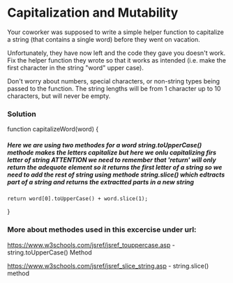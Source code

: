 # Capitalization and Mutability

Your coworker was supposed to write a simple helper function to capitalize a string (that contains a single word) before they went on vacation.

Unfortunately, they have now left and the code they gave you doesn't work. Fix the helper function they wrote so that it works as intended (i.e. make the first character in the string "word" upper case).

Don't worry about numbers, special characters, or non-string types being passed to the function. The string lengths will be from 1 character up to 10 characters, but will never be empty.

### Solution

function capitalizeWord(word) {

##### Here we are using two methodes for a word string.toUpperCase() methode makes the letters capitalize but here we onlu capitalizing firs letter of string ATTENTION we need to remember that 'return' will only return the adequote element so it returns the first letter of a string so we need to add the rest of string using methode string.slice() which edtracts part of a string and returns the extractted parts in a new string

    return word[0].toUpperCase() + word.slice(1);

}

### More about methodes used in this excercise under url:

https://www.w3schools.com/jsref/jsref_touppercase.asp - string.toUpperCase() Method

https://www.w3schools.com/jsref/jsref_slice_string.asp - string.slice() method
